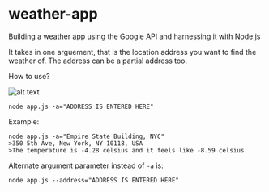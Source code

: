 # weather-app

Building a weather app using the Google API and harnessing it with Node.js

It takes in one arguement, that is the location address you want to find the weather of. The address can be a partial address too.

How to use?

 ![alt text](https://i.imgur.com/8Hsczvi.png)


```
node app.js -a="ADDRESS IS ENTERED HERE"
```
Example:

```
node app.js -a="Empire State Building, NYC"
>350 5th Ave, New York, NY 10118, USA
>The temperature is -4.28 celsius and it feels like -8.59 celsius
```

Alternate argument parameter instead of ``` -a ``` is:

```
node app.js --address="ADDRESS IS ENTERED HERE"
```

